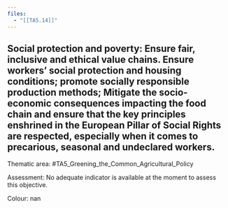 ```yaml
---
files:
  - "[[TA5.14]]"
---
```

## Social protection and poverty: Ensure fair, inclusive and ethical value chains. Ensure workers’ social protection and housing conditions; promote socially responsible production methods; Mitigate the socio- economic consequences impacting the food chain and ensure that the key principles enshrined in the European Pillar of Social Rights are respected, especially when it comes to precarious, seasonal and undeclared workers.

Thematic area: #TA5_Greening_the_Common_Agricultural_Policy

Assessment: No adequate indicator is available at the moment to assess this objective.

Colour: nan